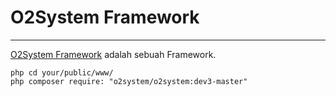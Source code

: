 # O2System Framework #
-----------------------
[O2System Framework](http://o2system.center "O2System Official Website") adalah sebuah Framework.

```
php cd your/public/www/
php composer require: "o2system/o2system:dev3-master"
```